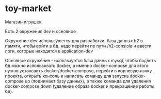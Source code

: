 # toy-market
Магазин игрушек

Есть 2 окружения dev и основное 

Окружение dev используюется для разработки, база данных h2 в памяти, чтобы войти в бд, надо перейти по пути /h2-conslole и ввести логи, которые находятся в application-dev

Основное окружение - используется база данных mysql, чтобы поднять бд можно использовать docker, а именно docker-compose для этого нужно установить docker/docker-compose,
перейти в корневую папку проекта, открыть консоль и написать команду для запуска docker-compose up (поднимает базу данных), а также команда
для удаления docker-compose down (удаление образа docker и прекращение работы бд).
